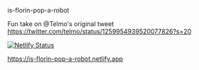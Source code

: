 is-florin-pop-a-robot

Fun take on @Telmo's original tweet https://twitter.com/telmo/status/1259954939520077826?s=20

[![Netlify Status](https://api.netlify.com/api/v1/badges/a315f327-d92b-451c-a279-dd22afa456b2/deploy-status)](https://app.netlify.com/sites/is-florin-pop-a-robot/deploys)


https://is-florin-pop-a-robot.netlify.app